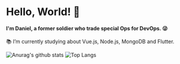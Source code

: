 # Hello, World! 👋
#### I'm Daniel, a former soldier who trade special Ops for DevOps. :stuck_out_tongue_winking_eye:

:books: I’m currently studying about Vue.js, Node.js, MongoDB and Flutter.

![Anurag's github stats](https://github-readme-stats.vercel.app/api?username=DanielPortods&hide=stars&show_icons=true&include_all_commits=true&theme=radical)
![Top Langs](https://github-readme-stats.vercel.app/api/top-langs/?username=DanielPortods&layout=compact&theme=radical&hide=Java)

<!--
**DanielPortods/DanielPortods** is a ✨ _special_ ✨ repository because its `README.md` (this file) appears on your GitHub profile.

Here are some ideas to get you started:

- 🔭 I’m currently working on ...
- 🌱 I’m currently learning ...
- 👯 I’m looking to collaborate on ...
- 🤔 I’m looking for help with ...
- 💬 Ask me about ...
- 📫 How to reach me: ...
- 😄 Pronouns: ...
- ⚡ Fun fact: ...
-->
